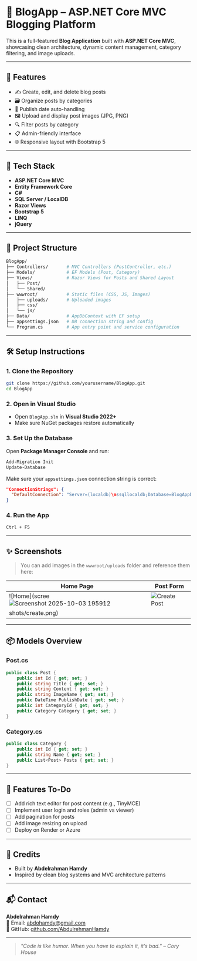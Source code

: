 
# 📝 BlogApp – ASP.NET Core MVC Blogging Platform

This is a full-featured **Blog Application** built with **ASP.NET Core MVC**, showcasing clean architecture, dynamic content management, category filtering, and image uploads.

---

## 🚀 Features

- ✍️ Create, edit, and delete blog posts
- 🗃️ Organize posts by categories
- 📆 Publish date auto-handling
- 🖼️ Upload and display post images (JPG, PNG)
- 🔍 Filter posts by category
- 📋 Admin-friendly interface
- 🌐 Responsive layout with Bootstrap 5

---

## 🧱 Tech Stack

- **ASP.NET Core MVC**
- **Entity Framework Core**
- **C#**
- **SQL Server / LocalDB**
- **Razor Views**
- **Bootstrap 5**
- **LINQ**
- **jQuery**

---

## 📂 Project Structure

```bash
BlogApp/
├── Controllers/       # MVC Controllers (PostController, etc.)
├── Models/            # EF Models (Post, Category)
├── Views/             # Razor Views for Posts and Shared Layout
│   ├── Post/
│   └── Shared/
├── wwwroot/           # Static files (CSS, JS, Images)
│   ├── uploads/       # Uploaded images
│   ├── css/
│   └── js/
├── Data/              # AppDbContext with EF setup
├── appsettings.json   # DB connection string and config
└── Program.cs         # App entry point and service configuration
```

---

## 🛠️ Setup Instructions

### 1. Clone the Repository

```bash
git clone https://github.com/yourusername/BlogApp.git
cd BlogApp
```

### 2. Open in Visual Studio

- Open `BlogApp.sln` in **Visual Studio 2022+**
- Make sure NuGet packages restore automatically

### 3. Set Up the Database

Open **Package Manager Console** and run:

```powershell
Add-Migration Init
Update-Database
```

Make sure your `appsettings.json` connection string is correct:

```json
"ConnectionStrings": {
  "DefaultConnection": "Server=(localdb)\mssqllocaldb;Database=BlogAppDB;Trusted_Connection=True;"
}
```

### 4. Run the App

```bash
Ctrl + F5
```

---

## ✨ Screenshots

> You can add images in the `wwwroot/uploads` folder and reference them here:

| Home Page | Post Form |
|-----------|-----------|
| ![Home](scree![Screenshot 2025-10-03 195912](https://github.com/user-attachments/assets/ecf60f52-fd2c-463e-a9f8-9b2a0b916487)| ![Create Post](https://github.com/user-attachments/assets/b6121362-f4c5-4e46-a513-953065e28f45)
shots/create.png) |

---

## 📦 Models Overview

### Post.cs

```csharp
public class Post {
    public int Id { get; set; }
    public string Title { get; set; }
    public string Content { get; set; }
    public string ImageName { get; set; }
    public DateTime PublishDate { get; set; }
    public int CategoryId { get; set; }
    public Category Category { get; set; }
}
```

### Category.cs

```csharp
public class Category {
    public int Id { get; set; }
    public string Name { get; set; }
    public List<Post> Posts { get; set; }
}
```

---

## 📌 Features To-Do

- [ ] Add rich text editor for post content (e.g., TinyMCE)
- [ ] Implement user login and roles (admin vs viewer)
- [ ] Add pagination for posts
- [ ] Add image resizing on upload
- [ ] Deploy on Render or Azure

---

## 🤝 Credits

- Built by **Abdelrahman Hamdy**
- Inspired by clean blog systems and MVC architecture patterns

---

## 📬 Contact

**Abdelrahman Hamdy**  
📧 Email: abdohamdy@gmail.com  
🔗 GitHub: [github.com/AbdulrehmanHamdy](https://github.com/AbdulrahmanHamdy)

---

> *"Code is like humor. When you have to explain it, it’s bad." – Cory House*

